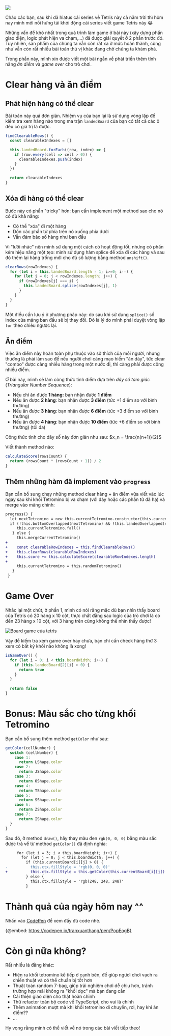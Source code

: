 ![](https://images.viblo.asia/763293e0-9f2f-4047-95f9-1aa1e222c6e8.png)

Chào các bạn, sau khi đã hiatus cái series về Tetris này cả năm trời thì hôm nay mình mới nổi hứng tái khởi động cái series viết game Tetris này 😂

Những vấn đề khó nhất trong quá trình làm game ở bài này (xây dựng phần giao diện, logic phát hiện va chạm,...) đã được giải quyết ở 2 phần trước đó. Tuy nhiên, sản phẩm của chúng ta vẫn còn rất xa ở mức hoàn thành, cũng như vẫn còn rất nhiều bài toán thú vị khác đang chờ chúng ta khám phá.

Trong phần này, mình xin được viết một bài ngắn về phát triển thêm tính năng *ăn điểm* và *game over* cho trò chơi.

# Clear hàng và ăn điểm
## Phát hiện hàng có thể clear
Bài toán này quá đơn giản. Nhiệm vụ của bạn lại là sử dụng vòng lặp để kiểm tra xem hàng nào trong ma trận `landedBoard` của bạn có tất cả các ô đều có giá trị là được.

```javascript
findClearableRows() {
  const clearableIndexes = []

  this.landedBoard.forEach((row, index) => {
    if (row.every(cell => cell > 0)) {
      clearableIndexes.push(index)
    }
  })

  return clearableIndexes
}
```

## Xóa đi hàng có thể clear
Bước này có phần "tricky" hơn: bạn cần implement một method sao cho nó có đủ khả năng:
- Có thể "xóa" đi một hàng
- Dồn các phần tử phía trên nó xuống phía dưới
- Vẫn đảm bảo số hàng như ban đầu

Vì "lười nhác" nên mình sử dụng một cách có hoạt động tốt, nhưng có phần kém hiệu năng một tẹo: mình sử dụng hàm splice để xóa đi các hàng và sau đó thêm lại hàng trống mới cho đủ số lượng bằng method `unshift()`.

```javascript
clearRows(rowIndexes) {
  for (let i = this.landedBoard.length - 1; i>=0; i--) {
    for (let j = 0; j < rowIndexes.length; j++) {
      if (rowIndexes[j] === i) {
        this.landedBoard.splice(rowIndexes[j], 1)
      }
    }
  }
}
```

Một điều cần lưu ý ở phương pháp này: do sau khi sử dụng `splice()` số index của mảng ban đầu sẽ bị thay đổi. Đó là lý do mình phải duyệt vòng lặp `for` theo chiều ngược lại.

## Ăn điểm
Việc ăn điểm này hoàn toàn phụ thuộc vào sở thích của mỗi người, nhưng thường là phải làm sao để nếu người chơi càng mạo hiểm "ăn dày", tức clear "combo" được càng nhiều hàng trong một nước đi, thì càng phải được cộng nhiều điểm.

Ở bài này, mình sẽ làm công thức tính điểm dựa trên *dãy số tam giác* (*Triangular Number Sequence*):
- Nếu chỉ ăn được **1 hàng:** bạn nhận được **1 điểm**
- Nếu ăn được **2 hàng**: bạn nhận được **3 điểm** (tức +1 điểm so với bình thường)
- Nếu ăn được **3 hàng**: bạn nhận được **6 điểm** (tức +3 điểm so với bình thường)
- Nếu ăn được **4 hàng**: bạn nhận được **10 điểm** (tức +6 điểm so với bình thường) (tối đa)

Công thức tính cho dãy số này đơn giản như sau: $x_n = \frac{n(n+1)}{2}$

Viết thành method nào:
```javascript
calculateScore(rowsCount) {
  return (rowsCount * (rowsCount + 1)) / 2
}
```

## Thêm những hàm đã implement vào `progress`
Bạn cần bổ sung chạy những method clear hàng + ăn điểm vừa viết vào lúc ngay sau khi khối Tetromino bị va chạm (với đáy hoặc các phần tử đã hạ) và merge vào mảng chính:

```diff
progress() {
  let nextTetromino = new this.currentTetromino.constructor(this.currentTetromino.row + 1, this.currentTetromino.col, this.currentTetromino.angle)
  if (!this.bottomOverlapped(nextTetromino) && !this.landedOverlapped(nextTetromino)) {
     this.currentTetromino.fall()
   } else {
     this.mergeCurrentTetromino()
+
+    const clearableRowIndexes = this.findClearableRows()
+    this.clearRows(clearableRowIndexes)
+    this.score += this.calculateScore(clearableRowIndexes.length)
+
     this.currentTetromino = this.randomTetromino()
   }
 }
```

# Game Over
Nhắc lại một chút, ở phần 1, mình có nói rằng mặc dù bạn nhìn thấy board của Tetris có 20 hàng x 10 cột, thực chất đằng sau logic của trò chơi là có đến 23 hàng x 10 cột, với 3 hàng trên cùng không thể nhìn thấy được!

![Board game của tetris](https://images.viblo.asia/544ba3dc-1a16-42f5-b60c-1171b5d082eb.png)

Vậy để kiểm tra xem game over hay chưa, bạn chỉ cần check hàng thứ 3 xem có bất kỳ khối nào không là xong!

```javascript
isGameOver() {
  for (let i = 0; i < this.boardWidth; i++) {
    if (this.landedBoard[2][i] > 0) {
      return true
    }
  }
    
  return false
}
```

# Bonus: Màu sắc cho từng khối Tetromino
Bạn cần bổ sung thêm method `getColor` như sau:

```javascript
getColor(cellNumber) {
  switch (cellNumber) {
    case 1:
      return LShape.color
    case 2:
      return JShape.color
    case 3:
      return OShape.color
    case 4:
      return TShape.color
    case 5:
      return SShape.color
    case 6:
      return ZShape.color
    case 7:
      return IShape.color
  }
}
```

Sau đó, ở method `draw()`, hãy thay màu đen `rgb(0, 0, 0)` bằng màu sắc được trả về từ method `getColor()` đã định nghĩa:
```diff
     for (let i = 3; i < this.boardHeight; i++) {
       for (let j = 0; j < this.boardWidth; j++) {
         if (this.currentBoard[i][j] > 0) {
-          this.ctx.fillStyle = 'rgb(0, 0, 0)'
+          this.ctx.fillStyle = this.getColor(this.currentBoard[i][j])
         } else {
           this.ctx.fillStyle = 'rgb(248, 248, 248)'
         }
```

# Thành quả của ngày hôm nay ^^
Nhấn vào [CodePen](https://codepen.io/tranxuanthang/pen/PopEogB) để xem đầy đủ code nhé.

{@embed: https://codepen.io/tranxuanthang/pen/PopEogB}

# Còn gì nữa không?
Rất nhiều là đằng khác:
- Hiện ra khối tetromino kế tiếp ở cạnh bên, để giúp người chơi vạch ra chiến thuật và có thể chuẩn bị tốt hơn
- Thuật toán random 7-bag, giúp trải nghiệm chơi dễ chịu hơn, tránh trường hợp mãi không ra "khối dọc" mà bạn đang cần
- Cải thiện giao diện cho thật hoàn chỉnh
- Thử refactor toàn bộ code về TypeScript, cho vui là chính
- Thêm animation mượt mà khi khối tetromino di chuyển, rơi, hay khi ăn điểm??
- ...

Hy vọng rằng mình có thể viết về nó trong các bài viết tiếp theo!